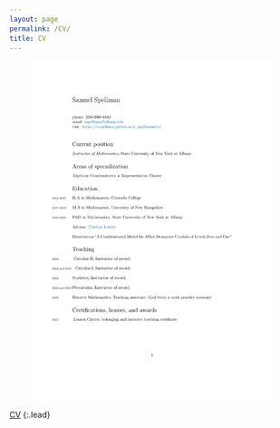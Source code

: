```yaml
---
layout: page
permalink: /CV/
title: CV
---
```


<figure>
    <img src="./SpellmanCV.pdf" alt="">
</figure>

 [CV](/SpellmanCV.pdf)
 {:.lead}

